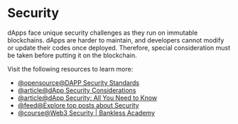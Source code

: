 # Security

dApps face unique security challenges as they run on immutable blockchains. dApps are harder to maintain, and developers cannot modify or update their codes once deployed. Therefore, special consideration must be taken before putting it on the blockchain.

Visit the following resources to learn more:

- [@opensource@DAPP Security Standards](https://github.com/Dexaran/DAPP-security-standards/blob/master/README.md)
- [@article@dApp Security Considerations](https://livebook.manning.com/book/building-ethereum-dapps/chapter-14/)
- [@article@dApp Security: All You Need to Know](https://www.immunebytes.com/blog/dapp-security/#Benefits_of_DApps_Security)
- [@feed@Explore top posts about Security](https://app.daily.dev/tags/security?ref=roadmapsh)
- [@course@Web3 Security | Bankless Academy](https://app.banklessacademy.com/lessons/web3-security)
